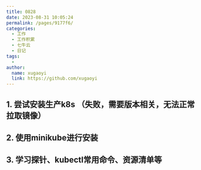 ```yaml
---
title: 0828
date: 2023-08-31 10:05:24
permalink: /pages/9177f6/
categories:
  - 工作
  - 工作积累
  - 七牛云
  - 日记
tags:
  - 
author: 
  name: xugaoyi
  link: https://github.com/xugaoyi
---
```

## 1. 尝试安装生产k8s （失败，需要版本相关，无法正常拉取镜像）

## 2. 使用minikube进行安装

## 3. 学习探针、kubectl常用命令、资源清单等

